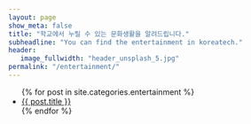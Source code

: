 ```yaml
---
layout: page
show_meta: false
title: "학교에서 누릴 수 있는 문화생활을 알려드립니다."
subheadline: "You can find the entertainment in koreatech."
header:
   image_fullwidth: "header_unsplash_5.jpg"
permalink: "/entertainment/"
---
```

<ul>
    {% for post in site.categories.entertainment %}
    <li><a href="{{ site.url }}{{ post.url }}">{{ post.title }}</a></li>
    {% endfor %}
</ul>


